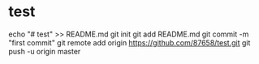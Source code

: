 # test
echo "# test" >> README.md
git init
git add README.md
git commit -m "first commit"
git remote add origin https://github.com/87658/test.git
git push -u origin master
